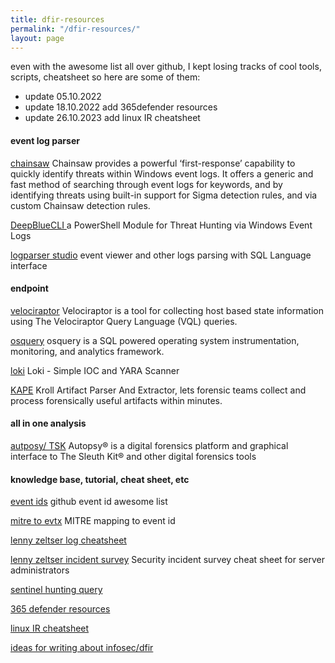 ```yaml
---
title: dfir-resources
permalink: "/dfir-resources/"
layout: page
---
```


even with the awesome list all over github, I kept losing tracks of cool tools, scripts, cheatsheet so here are some of them:

* update 05.10.2022
* update 18.10.2022 add 365defender resources
* update 26.10.2023 add linux IR cheatsheet

#### event log parser

[chainsaw](https://github.com/WithSecureLabs/chainsaw)
Chainsaw provides a powerful ‘first-response’ capability to quickly identify threats within Windows event logs. It offers a generic and fast method of searching through event logs for keywords, and by identifying threats using built-in support for Sigma detection rules, and via custom Chainsaw detection rules.

[DeepBlueCLI ](https://github.com/sans-blue-team/DeepBlueCLI)
a PowerShell Module for Threat Hunting via Windows Event Logs

[logparser studio](https://techcommunity.microsoft.com/t5/exchange-team-blog/log-parser-studio-2-0-is-now-available/ba-p/593266)
event viewer and other logs parsing with SQL Language interface
#### endpoint

[velociraptor](https://github.com/Velocidex/velociraptor)
Velociraptor is a tool for collecting host based state information using The Velociraptor Query Language (VQL) queries.

[osquery](https://osquery.io/)
osquery is a SQL powered operating system instrumentation, monitoring, and analytics framework.

[loki](https://github.com/Neo23x0/Loki)
Loki - Simple IOC and YARA Scanner

[KAPE](https://www.kroll.com/en/services/cyber-risk/incident-response-litigation-support/kroll-artifact-parser-extractor-kape)
Kroll Artifact Parser And Extractor, lets forensic teams collect and process forensically useful artifacts within minutes.

#### all in one analysis

[autposy/ TSK](http://www.sleuthkit.org/)
Autopsy® is a digital forensics platform and graphical interface to The Sleuth Kit® and other digital forensics tools

#### knowledge base, tutorial, cheat sheet, etc

[event ids](https://github.com/stuhli/awesome-event-ids)
github event id awesome list

[mitre to evtx](https://github.com/mdecrevoisier/EVTX-to-MITRE-Attack)
MITRE mapping to event id

[lenny zeltser log cheatsheet](https://zeltser.com/media/docs/security-incident-log-review-checklist.pdf)

[lenny zeltser incident survey](https://zeltser.com/media/docs/security-incident-survey-cheat-sheet.pdf)
Security incident survey cheat sheet for server administrators

[sentinel hunting query](https://danielchronlund.com/2022/10/03/sentinel-hunting-query-pack-dcsecurityoperations/)

[365 defender resources](https://techcommunity.microsoft.com/t5/microsoft-365-defender-blog/become-a-microsoft-365-defender-ninja/ba-p/1789376)

[linux IR cheatsheet](https://oxidized-card-5c9.notion.site/Linux-Cheat-Sheet-930a862e57244925a83155a89695db91)

[ideas for writing about infosec/dfir](https://oxidized-card-5c9.notion.site/ideas-for-blog-paper-writings-on-information-security-and-forensic-a8dd1a9eb1fc4ffe9fe47728ec30ddec?pvs=4)
